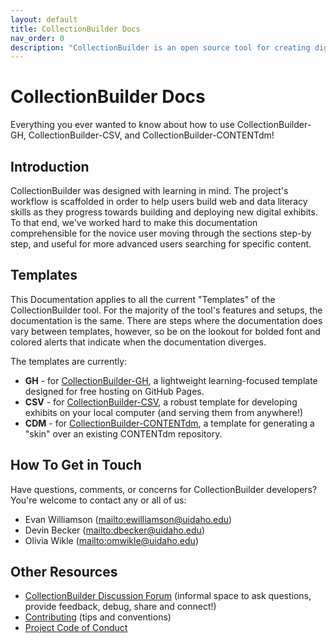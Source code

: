```yaml
---
layout: default
title: CollectionBuilder Docs
nav_order: 0
description: "CollectionBuilder is an open source tool for creating digital collection and exhibit websites that are driven by metadata and powered by modern static web technology."
---
```


# CollectionBuilder Docs

Everything you ever wanted to know about how to use CollectionBuilder-GH, CollectionBuilder-CSV, and CollectionBuilder-CONTENTdm!

## Introduction

CollectionBuilder was designed with learning in mind. The project's workflow is scaffolded in order to help users build web and data literacy skills as they progress towards building and deploying new digital exhibits. To that end, we've worked hard to make this documentation comprehensible for the novice user moving through the sections step-by step, and useful for more advanced users searching for specific content.

## Templates

This Documentation applies to all the current "Templates" of the CollectionBuilder tool. 
For the majority of the tool's features and setups, the documentation is the same. 
There are steps where the documentation does vary between templates, however, so be on the lookout for bolded font and colored alerts that indicate when the documentation diverges. 

The templates are currently: 

- **GH** - for [CollectionBuilder-GH](https://github.com/CollectionBuilder/collectionbuilder-gh), a lightweight learning-focused template designed for free hosting on GitHub Pages.
- **CSV** - for [CollectionBuilder-CSV](https://github.com/CollectionBuilder/collectionbuilder-csv), a robust template for developing exhibits on your local computer (and serving them from anywhere!)
- **CDM** - for [CollectionBuilder-CONTENTdm](https://github.com/CollectionBuilder/collectionbuilder-contentdm), a template for generating a "skin" over an existing CONTENTdm repository.

## How To Get in Touch

Have questions, comments, or concerns for CollectionBuilder developers?
You're welcome to contact any or all of us:

- Evan Williamson (<mailto:ewilliamson@uidaho.edu>)
- Devin Becker (<mailto:dbecker@uidaho.edu>)
- Olivia Wikle (<mailto:omwikle@uidaho.edu>)

## Other Resources

- [CollectionBuilder Discussion Forum](https://github.com/CollectionBuilder/collectionbuilder.github.io/discussions) (informal space to ask questions, provide feedback, debug, share and connect!)
- [Contributing](https://github.com/CollectionBuilder/collectionbuilder.github.io/blob/main/CONTRIBUTING.md) (tips and conventions)
- [Project Code of Conduct](https://github.com/CollectionBuilder/collectionbuilder.github.io/blob/main/CODE_OF_CONDUCT.md)
